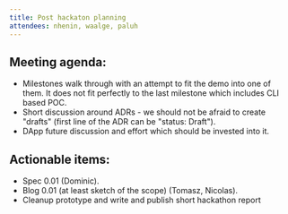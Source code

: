 ```yaml
---
title: Post hackaton planning
attendees: nhenin, waalge, paluh
---
```


## Meeting agenda:

- Milestones walk through with an attempt to fit the demo into one of them. It
  does not fit perfectly to the last milestone which includes CLI based POC.
- Short discussion around ADRs - we should not be afraid to create "drafts"
  (first line of the ADR can be "status: Draft").
- DApp future discussion and effort which should be invested into it.

## Actionable items:

- Spec 0.01 (Dominic).
- Blog 0.01 (at least sketch of the scope) (Tomasz, Nicolas).
- Cleanup prototype and write and publish short hackathon report
